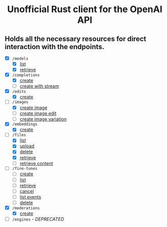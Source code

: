 # <p align="center">Unofficial Rust client for the OpenAI API</p>

## Holds all the necessary resources for direct interaction with the endpoints.

- [x]   `/models`
    - [x] [list](https://beta.openai.com/docs/api-reference/models/list)
    - [x] [retrieve](https://beta.openai.com/docs/api-reference/models/retrieve)
- [x]   `/completions`
    - [x] [create](https://beta.openai.com/docs/api-reference/completions/create)
    - [ ] [create with stream](https://beta.openai.com/docs/api-reference/completions/create#completions/create-stream)
- [x]   `/edits`
    - [x] [create](https://beta.openai.com/docs/api-reference/edits/create)
- [ ]   `/images`
    - [x] [create image](https://beta.openai.com/docs/api-reference/images/create)
    - [ ] [create image edit](https://beta.openai.com/docs/api-reference/images/create-edit)
    - [ ] [create image variation](https://beta.openai.com/docs/api-reference/images/create-variation)
- [x]   `/embeddings`
    - [x] [create](https://beta.openai.com/docs/api-reference/embeddings/create)
- [ ]   `/files`
    - [x] [list](https://beta.openai.com/docs/api-reference/files/list)
    - [x] [upload](https://beta.openai.com/docs/api-reference/files/upload)
    - [x] [delete](https://beta.openai.com/docs/api-reference/files/delete)
    - [x] [retrieve](https://beta.openai.com/docs/api-reference/files/retrieve)
    - [ ] [retrieve content](https://beta.openai.com/docs/api-reference/files/retrieve-content)
- [ ]   `/fine-tunes`
    - [ ] [create](https://beta.openai.com/docs/api-reference/fine-tunes/create)
    - [ ] [list](https://beta.openai.com/docs/api-reference/fine-tunes/list)
    - [ ] [retrieve](https://beta.openai.com/docs/api-reference/fine-tunes/retrieve)
    - [ ] [cancel](https://beta.openai.com/docs/api-reference/fine-tunes/cancel)
    - [ ] [list events](https://beta.openai.com/docs/api-reference/fine-tunes/events)
    - [ ] [delete](https://beta.openai.com/docs/api-reference/fine-tunes/delete-model)
- [x]   `/moderations`
    - [x] [create](https://beta.openai.com/docs/api-reference/moderations/create)
- [ ]   `/engines` - *DEPRECATED*

